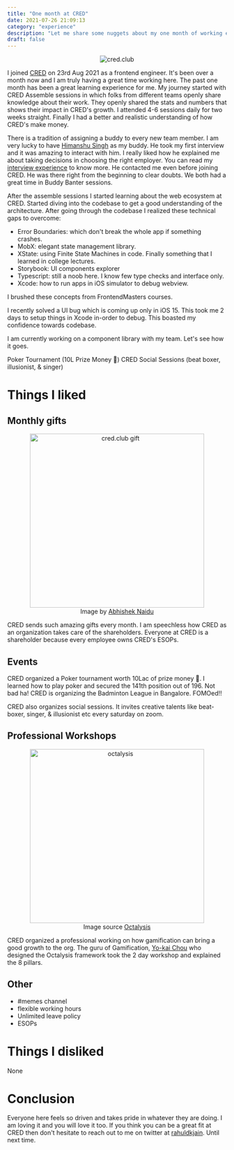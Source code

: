 ```yaml
---
title: "One month at CRED"
date: 2021-07-26 21:09:13
category: "experience"
description: "Let me share some nuggets about my one month of working experience at CRED."
draft: false
---
```


<p align="center">
<img src="https://web-images.credcdn.in/_next/assets/images/home-page/cred-logo.png" alt="cred.club" />
</p>

I joined [CRED](https://cred.club) on 23rd Aug 2021 as a frontend engineer. It's been over a month now and I am truly having a great time working here. The past one month has been a great learning experience for me. My journey started with CRED Assemble sessions in which folks from different teams openly share knowledge about their work. They openly shared the stats and numbers that shows their impact in CRED's growth. I attended 4-6 sessions daily for two weeks straight. Finally I had a better and realistic understanding of how CRED's make money.

There is a tradition of assigning a buddy to every new team member. I am very lucky to have [Himanshu Singh](https://twitter.com/qwerty__ui) as my buddy. He took my first interview and it was amazing to interact with him. I really liked how he explained me about taking decisions in choosing the right employer. You can read my [interview experience](https://rahuldkjain.github.io/blog/cred-interview/CRED-interview-experience/) to know more. He contacted me even before joining CRED. He was there right from the beginning to clear doubts. We both had a great time in Buddy Banter sessions.

After the assemble sessions I started learning about the web ecosystem at CRED. Started diving into the codebase to get a good understanding of the architecture. After going through the codebase I realized these technical gaps to overcome:

- Error Boundaries: which don't break the whole app if something crashes.
- MobX: elegant state management library.
- XState: using Finite State Machines in code. Finally something that I learned in college lectures.
- Storybook: UI components explorer
- Typescript: still a noob here. I know few type checks and interface only.
- Xcode: how to run apps in iOS simulator to debug webview.

I brushed these concepts from FrontendMasters courses.

I recently solved a UI bug which is coming up only in iOS 15. This took me 2 days to setup things in Xcode in-order to debug. This boasted my confidence towards codebase.

I am currently working on a component library with my team. Let's see how it goes.

Poker Tournament (10L Prize Money 🤑)
CRED Social Sessions (beat boxer, illusionist, & singer)

# Things I liked

## Monthly gifts

<figure align="center">
<img src="https://pbs.twimg.com/media/E-cGk-cVQAYlXB5?format=jpg&name=large" height="400" width="auto" alt="cred.club gift" />
<figcaption>Image by <a href="https://twitter.com/abhisheknaiidu" target="blank">Abhishek Naidu</a></figcaption>
</figure>
CRED sends such amazing gifts every month. I am speechless how CRED as an organization takes care of the shareholders. Everyone at CRED is a shareholder because every employee owns CRED's ESOPs.

## Events

CRED organized a Poker tournament worth 10Lac of prize money 🤑. I learned how to play poker and secured the 141th position out of 196. Not bad ha!
CRED is organizing the Badminton League in Bangalore. FOMOed!!

CRED also organizes social sessions. It invites creative talents like beat-boxer, singer, & illusionist etc every saturday on zoom.

## Professional Workshops

<figure align="center">
<img src="https://i2.wp.com/yukaichou.com/wp-content/uploads/2020/12/Gamification-Framework.jpeg?resize=825%2C510&ssl=1" height="400" width="auto" alt="octalysis" />
<figcaption>
Image source <a href="https://yukaichou.com/gamification-examples/octalysis-complete-gamification-framework/" target="blank">Octalysis</a>
</figcaption>
</figure>

CRED organized a professional working on how gamification can bring a good growth to the org. The guru of Gamification, [Yo-kai Chou](https://twitter.com/yukaichou) who designed the Octalysis framework took the 2 day workshop and explained the 8 pillars.

## Other

- #memes channel
- flexible working hours
- Unlimited leave policy
- ESOPs

# Things I disliked

None

# Conclusion

Everyone here feels so driven and takes pride in whatever they are doing.
I am loving it and you will love it too. If you think you can be a great fit at CRED then don't hesitate to reach out to me on twitter at [rahuldkjain](https://twitter.com/Rahuldkjain).
Until next time.
